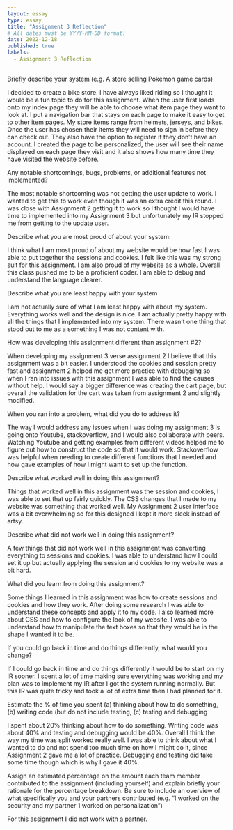 ```yaml
---
layout: essay
type: essay
title: "Assignment 3 Reflection"
# All dates must be YYYY-MM-DD format!
date: 2022-12-18
published: true
labels:
  - Assignment 3 Reflection
---
```

<p>Briefly describe your system (e.g. A store selling Pokemon game cards)</p>
I decided to create a bike store. I have always liked riding so I thought it would be a fun topic to do for this assignment. When the user first loads onto my index page they will be able to choose what item page they want to look at. I put a navigation bar that stays on each page to make it easy to get to other item pages. My store items range from helmets, jerseys, and bikes. Once the user has chosen their items they will need to sign in before they can check out. They also have the option to register if they don’t have an account. I created the page to be personalized, the user will see their name displayed on each page they visit and it also shows how many time they have visited the website before. 
<p>Any notable shortcomings, bugs, problems, or additional features not implemented?</p>
The most notable shortcoming was not getting the user update to work. I wanted to get this to work even though it was an extra credit this round. I was close with Assignment 2 getting it to work so I thought I would have time to implemented into my Assignment 3 but unfortunately my IR stopped me from getting to the update user. 
<p>Describe what you are most proud of about your system:</p>
I think what I am most proud of about my website would be how fast I was able to put together the sessions and cookies. I felt like this was my strong suit for this assignment.  I am also proud of my website as a whole. Overall this class pushed me to be a proficient coder. I am able to debug and understand the language clearer. 
<p>Describe what you are least happy with your system</p> 
I am not actually sure of what I am least happy with about my system. Everything works well and the design is nice. I am actually pretty happy with all the things that I implemented into my system. There wasn’t one thing that stood out to me as a something I was not content with. 
<p>How was developing this assignment different than assignment #2?</p>
When developing my assignment 3 verse assignment 2 I believe that this assignment was a bit easier. I understood the cookies and session pretty fast and assignment 2 helped me get more practice with debugging so when I ran into issues with this assignment I was able to find the causes without help. I would say a bigger difference was creating the cart page, but overall the validation for the cart was taken from assignment 2 and slightly modified. 
<p>When you ran into a problem, what did you do to address it?</p>
The way I would address any issues when I was doing my assignment 3 is going onto Youtube, stackoverflow, and I would also collaborate with peers. Watching Youtube and getting examples from different videos helped me to figure out how to construct the code so that it would work. Stackoverflow was helpful when needing to create different functions that I needed and how gave examples of how I might want to set up the function. 
<p>Describe what worked well in doing this assignment?</p>
Things that worked well in this assignment was the session and cookies, I was able to set that up fairly quickly. The CSS changes that I made to my website was something that worked well. My Assignment 2 user interface was a bit overwhelming so for this designed I kept it more sleek instead of artsy. 
<p>Describe what did not work well in doing this assignment?</p>
A few things that did not work well in this assignment was converting everything to sessions and cookies. I was able to understand how I could set it up but actually applying the session and cookies to my website was a bit hard. 
<p>What did you learn from doing this assignment?</p>
Some things I learned in this assignment was how to create sessions and cookies and how they work. After doing some research I was able to understand these concepts and apply it to my code. I also learned more about CSS and how to configure the look of my website. I was able to understand how to manipulate the text boxes so that they would be in the shape I wanted it to be. 
<p>If you could go back in time and do things differently, what would you change?</p>
If I could go back in time and do things differently it would be to start on my IR sooner. I spent a lot of time making sure everything was working and my plan was to implement my IR after I got the system running normally. But this IR was quite tricky and took a lot of extra time then I had planned for it. 
<p>Estimate the % of time you spent (a) thinking about how to do something, (b) writing code (but do not include testing, (c) testing and debugging</p>
I spent about 20% thinking about how to do something. Writing code was about 40% and testing and debugging would be 40%. Overall I think the way my time was split worked really well. I was able to think about what I wanted to do and not spend too much time on how I might do it, since Assignment 2 gave me a lot of practice. Debugging and testing did take some time though which is why I gave it 40%.
<p>Assign an estimated percentage on the amount each team member contributed to the assignment (including yourself) and explain briefly your rationale for the percentage breakdown. Be sure to include an overview of what specifically you and your partners contributed (e.g. “I worked on the security and my partner 1 worked on personalization”)</p>
For this assignment I did not work with a partner. 
